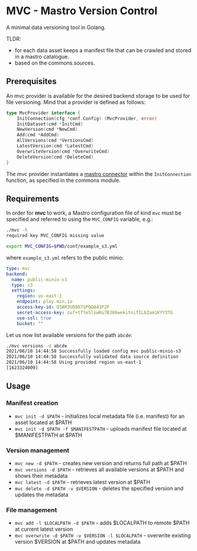 # MVC - Mastro Version Control
A minimal data versioning tool in Golang.

TLDR:
* for each data asset keeps a manifest file that can be crawled and stored in a mastro catalogue.  
* based on the commons.sources.  

## Prerequisites

An mvc provider is available for the desired backend storage to be used for file versioning. 
Mind that a provider is defined as follows: 
```go
type MvcProvider interface {
	InitConnection(cfg *conf.Config) (MvcProvider, error)
	InitDataset(cmd *InitCmd)
	NewVersion(cmd *NewCmd)
	Add(cmd *AddCmd)
	AllVersions(cmd *VersionsCmd)
	LatestVersion(cmd *LatestCmd)
	OverwriteVersion(cmd *OverwriteCmd)
	DeleteVersion(cmd *DeleteCmd)
}
```
The mvc provider instantiates a [mastro connector](../doc/CONNECTORS.md) within the `InitConnection` function, as specified in the commons module.

## Requirements

In order for **mvc** to work, a Mastro configuration file of kind `mvc` must be specified and referred to using the `MVC_CONFIG` variable, e.g.:

```bash
./mvc -h
required key MVC_CONFIG missing value
```

```bash
export MVC_CONFIG=$PWD/conf/example_s3.yml
```

where `example_s3.yml` refers to the public minio:

```yaml
type: mvc
backend:
  name: public-minio-s3
  type: s3
  settings:
    region: us-east-1
    endpoint: play.min.io
    access-key-id: Q3AM3UQ867SPQQA43P2F
    secret-access-key: zuf+tfteSlswRu7BJ86wekitnifILbZam1KYY3TG
    use-ssl: true
    bucket: ""
```

Let us now list available versions for the path `abcde`:

```bash
./mvc versions -d abcde
2021/06/10 14:44:58 Successfully loaded config mvc public-minio-s3
2021/06/10 14:44:58 Successfully validated data source definition
2021/06/10 14:44:58 Using provided region us-east-1
[1623324009]
```

## Usage

### Manifest creation
* `mvc init -d $PATH` - initializes local metadata file (i.e. manifest) for an asset located at $PATH
* `mvc init -d $PATH -f $MANIFESTPATH` - uploads manifest file located at $MANIFESTPATH at $PATH

### Version management
* `mvc new -d $PATH` - creates new version and returns full path at $PATH
* `mvc versions -d $PATH` - retrieves all available versions at $PATH and shows their metadata
* `mvc latest -d $PATH` - retrieves latest version at $PATH
* `mvc delete -d $PATH -v $VERSION` - deletes the specified version and updates the metadata

### File management
* `mvc add -l $LOCALPATH -d $PATH` - adds $LOCALPATH to remote $PATH at current latest version
* `mvc overwrite -d $PATH -v $VERSION -l $LOCALPATH` - overwrite existing version $VERSION at $PATH and updates metadata

